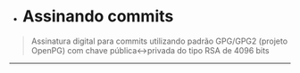 * # Assinando commits

> Assinatura digital para commits utilizando padrão GPG/GPG2 (projeto OpenPG) com chave pública<->privada do tipo RSA de 4096 bits

---

